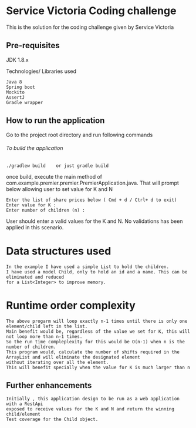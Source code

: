 # Service Victoria Coding challenge
This is the solution for the coding challenge given by Service Victoria 

## Pre-requisites

JDK 1.8.x 

Technologies/ Libraries used

    Java 8
    Spring boot
    Mockito
    AssertJ
    Gradle wrapper 
    
## How to run the application 

Go to the project root directory and run following commands
###### To build the application
    ./gradlew build    or just gradle build
    
once build, execute the main method of 
com.example.premier.premier.PremierApplication.java. That will prompt 
below allowing user to set value for K and N 

    Enter the list of share prices below ( Cmd + d / Ctrl+ d to exit)
    Enter value for K :
    Enter number of children (n) :


User should enter a valid values for the K and N. No validations has been applied in this scenario.
# Data structures used 
    In the example I have used a simple List to hold the children. 
    I have used a model Child, only to hold an id and a name. This can be eliminated and reduced 
    for a List<Integer> to improve memory. 

# Runtime order complexity 
    The above progarm will loop exactly n-1 times until there is only one element/child left in the list. 
    Main benefit would be, regardless of the value we set for K, this will not loop more than n-1 times.
    So the run time compleplexity for this would be O(n-1) when n is the number of children.
    This program would, calculate the number of shifts required in the ArrayList and will eliminate the designated element 
    without iterating over all the element.
    This will benefit specially when the value for K is much larger than n 


## Further enhancements 
    Initially , this application design to be run as a web application with a RestApi 
    exposed to receive values for the K and N and return the winning child/element
    Test coverage for the Child object.

 
 